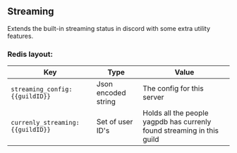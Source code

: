 ## Streaming

Extends the built-in streaming status in discord with some extra utility features.

### Redis layout: 

| Key  | Type | Value |
| ------------- | ---------- | ------------- |
| `streaming_config:{{guildID}}` | Json encoded string  | The config for this server  |
| `currenly_streaming:{{guildID}}`  | Set of user ID's  | Holds all the people yagpdb has currenly found streaming in this guild |
